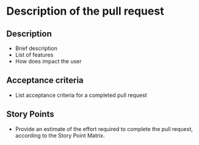 # Description of the pull request 

## Description

- Brief description
- List of features
- How does impact the user

## Acceptance criteria

- List acceptance criteria for a completed pull request

## Story Points

- Provide an estimate of the effort required to complete the pull request, according to the Story Point Matrix.
